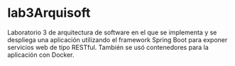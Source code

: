 # lab3Arquisoft
Laboratorio 3 de arquitectura de software en el que se implementa y se despliega una aplicación utilizando el framework Spring Boot para exponer servicios web de tipo RESTful. También se usó contenedores para la aplicación con Docker.
